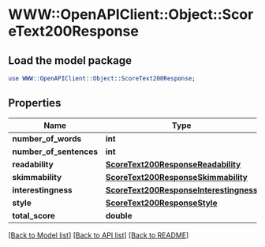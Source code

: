 # WWW::OpenAPIClient::Object::ScoreText200Response

## Load the model package
```perl
use WWW::OpenAPIClient::Object::ScoreText200Response;
```

## Properties
Name | Type | Description | Notes
------------ | ------------- | ------------- | -------------
**number_of_words** | **int** |  | [optional] 
**number_of_sentences** | **int** |  | [optional] 
**readability** | [**ScoreText200ResponseReadability**](ScoreText200ResponseReadability.md) |  | [optional] 
**skimmability** | [**ScoreText200ResponseSkimmability**](ScoreText200ResponseSkimmability.md) |  | [optional] 
**interestingness** | [**ScoreText200ResponseInterestingness**](ScoreText200ResponseInterestingness.md) |  | [optional] 
**style** | [**ScoreText200ResponseStyle**](ScoreText200ResponseStyle.md) |  | [optional] 
**total_score** | **double** |  | [optional] 

[[Back to Model list]](../README.md#documentation-for-models) [[Back to API list]](../README.md#documentation-for-api-endpoints) [[Back to README]](../README.md)


